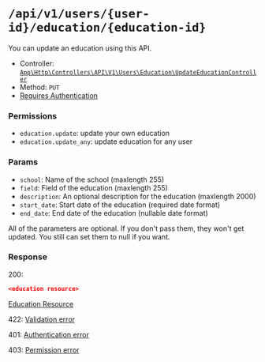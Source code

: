# `/api/v1/users/{user-id}/education/{education-id}`
You can update an education using this API.

- Controller: [`App\Http\Controllers\API\V1\Users\Education\UpdateEducationController`](../../../../src/app/Http/Controllers/API/V1/Users\Education\UpdateEducationController.php)
- Method: `PUT`
- [Requires Authentication](../../auth/login.md#how-to-use-api-token)

### Permissions

- `education.update`: update your own education
- `education.update_any`: update education for any user

### Params

- `school`: Name of the school (maxlength 255)
- `field`: Field of the education (maxlength 255)
- `description`: An optional description for the education (maxlength 2000)
- `start_date`: Start date of the education (required date format)
- `end_date`: End date of the education (nullable date format)

All of the parameters are optional. If you don't pass them, they won't get updated.
You still can set them to null if you want.

### Response

200:
```json
<education resource>
```

[Education Resource](../../resources/education.md)

422: [Validation error](../../validation-errors.md)

401: [Authentication error](../../authentication-errors.md)

403: [Permission error](../../permission-errors.md)
